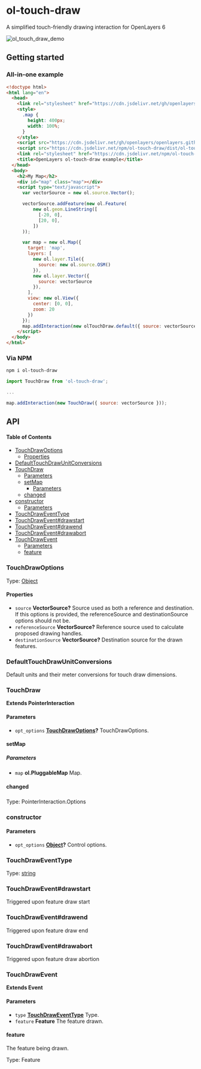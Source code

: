 # ol-touch-draw

A simplified touch-friendly drawing interaction for OpenLayers 6

![ol_touch_draw_demo](https://user-images.githubusercontent.com/30754460/115975050-6490b200-a516-11eb-8cae-f7fe2e200fa1.gif)

## Getting started

### All-in-one example

```html
<!doctype html>
<html lang="en">
  <head>
    <link rel="stylesheet" href="https://cdn.jsdelivr.net/gh/openlayers/openlayers.github.io@master/en/v6.5.0/css/ol.css" type="text/css">
    <style>
      .map {
        height: 400px;
        width: 100%;
      }
    </style>
    <script src="https://cdn.jsdelivr.net/gh/openlayers/openlayers.github.io@master/en/v6.5.0/build/ol.js"></script>
    <script src="https://cdn.jsdelivr.net/npm/ol-touch-draw/dist/ol-touch-draw.umd.js"></script>
    <link rel="stylesheet" href="https://cdn.jsdelivr.net/npm/ol-touch-draw/dist/ol-touch-draw.css" type="text/css">
    <title>OpenLayers ol-touch-draw example</title>
  </head>
  <body>
    <h2>My Map</h2>
    <div id="map" class="map"></div>
    <script type="text/javascript">
      var vectorSource = new ol.source.Vector();

      vectorSource.addFeature(new ol.Feature(
          new ol.geom.LineString([
            [-20, 0],
            [20, 0],
          ])
      ));

      var map = new ol.Map({
        target: 'map',
        layers: [
          new ol.layer.Tile({
            source: new ol.source.OSM()
          }),
          new ol.layer.Vector({
            source: vectorSource
          }),
        ],
        view: new ol.View({
          center: [0, 0],
          zoom: 20
        })
      });
      map.addInteraction(new olTouchDraw.default({ source: vectorSource }));
    </script>
  </body>
</html>
```

### Via NPM

```sh
npm i ol-touch-draw
```

```Javascript
import TouchDraw from 'ol-touch-draw';

...

map.addInteraction(new TouchDraw({ source: vectorSource }));
```

## API

<!-- Generated by documentation.js. Update this documentation by updating the source code. -->

#### Table of Contents

-   [TouchDrawOptions](#touchdrawoptions)
    -   [Properties](#properties)
-   [DefaultTouchDrawUnitConversions](#defaulttouchdrawunitconversions)
-   [TouchDraw](#touchdraw)
    -   [Parameters](#parameters)
    -   [setMap](#setmap)
        -   [Parameters](#parameters-1)
    -   [changed](#changed)
-   [constructor](#constructor)
    -   [Parameters](#parameters-2)
-   [TouchDrawEventType](#touchdraweventtype)
-   [TouchDrawEvent#drawstart](#touchdraweventdrawstart)
-   [TouchDrawEvent#drawend](#touchdraweventdrawend)
-   [TouchDrawEvent#drawabort](#touchdraweventdrawabort)
-   [TouchDrawEvent](#touchdrawevent)
    -   [Parameters](#parameters-3)
    -   [feature](#feature)

### TouchDrawOptions

Type: [Object](https://developer.mozilla.org/docs/Web/JavaScript/Reference/Global_Objects/Object)

#### Properties

-   `source` **VectorSource?** Source used as both a reference and destination. If
    this options is provided, the referenceSource and destinationSource options should not be.
-   `referenceSource` **VectorSource?** Reference source used to calculate proposed
    drawing handles.
-   `destinationSource` **VectorSource?** Destination source for the drawn features.

### DefaultTouchDrawUnitConversions

Default units and their meter conversions for touch draw dimensions.

### TouchDraw

**Extends PointerInteraction**

#### Parameters

-   `opt_options` **[TouchDrawOptions](#touchdrawoptions)?** TouchDrawOptions.

#### setMap

##### Parameters

-   `map` **ol.PluggableMap** Map.

#### changed

### 

Type: PointerInteraction.Options

### constructor

#### Parameters

-   `opt_options` **[Object](https://developer.mozilla.org/docs/Web/JavaScript/Reference/Global_Objects/Object)?** Control options.

### TouchDrawEventType

Type: [string](https://developer.mozilla.org/docs/Web/JavaScript/Reference/Global_Objects/String)

### TouchDrawEvent#drawstart

Triggered upon feature draw start

### TouchDrawEvent#drawend

Triggered upon feature draw end

### TouchDrawEvent#drawabort

Triggered upon feature draw abortion

### TouchDrawEvent

**Extends Event**

#### Parameters

-   `type` **[TouchDrawEventType](#touchdraweventtype)** Type.
-   `feature` **Feature** The feature drawn.

#### feature

The feature being drawn.

Type: Feature
